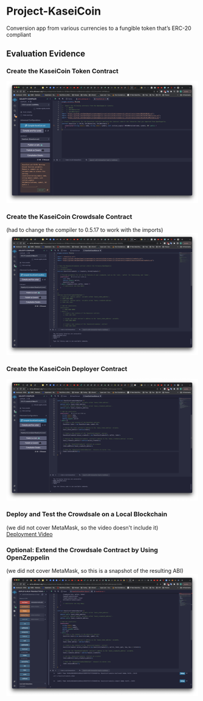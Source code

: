 # Project-KaseiCoin
Conversion app from various currencies to a fungible token that’s ERC-20 compliant

## Evaluation Evidence

### Create the KaseiCoin Token Contract
![](Evidence/kaseicoin_token_contract.png)

### Create the KaseiCoin Crowdsale Contract
(had to change the compiler to 0.5.17 to work with the imports)
![](Evidence/kaseicoin_crowdsale_contract.png)

### Create the KaseiCoin Deployer Contract
![](Evidence/kaseicoin_deployer_contract.png)

### Deploy and Test the Crowdsale on a Local Blockchain
(we did not cover MetaMask, so the video doesn't include it)<br>
[Deployment Video](Evidence/kaseicoin_deployment.mov)

### Optional: Extend the Crowdsale Contract by Using OpenZeppelin
(we did not cover MetaMask, so this is a snapshot of the resulting ABI)
![](Evidence/kaseicoin_optional_challenge.png)

